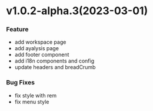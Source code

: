 # v1.0.2-alpha.3(2023-03-01)

### Feature
- add workspace page
- add ayalysis page
- add footer component
- add i18n components and config
- update headers and breadCrumb

### Bug Fixes
- fix style with rem
- fix menu style
